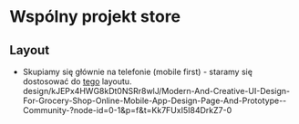 # Wspólny projekt store

## Layout
- Skupiamy się głównie na telefonie (mobile first) - staramy się dostosować do [tego](https://www.figma.com/) layoutu.
design/kJEPx4HWG8kDt0NSRr8wlJ/Modern-And-Creative-UI-Design-For-Grocery-Shop-Online-Mobile-App-Design-Page-And-Prototype--Community-?node-id=0-1&p=f&t=Kk7FUxI5I84DrkZ7-0
